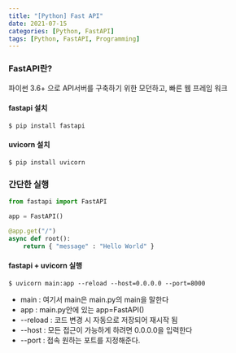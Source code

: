 ```yaml
---
title: "[Python] Fast API"
date: 2021-07-15
categories: [Python, FastAPI]
tags: [Python, FastAPI, Programming]
---
```


### FastAPI란?
파이썬 3.6+ 으로 API서버를 구축하기 위한 모던하고, 빠른 웹 프레임 워크

#### fastapi 설치
```terminal
$ pip install fastapi
```

#### uvicorn 설치
```terminal
$ pip install uvicorn
```

### 간단한 실행
```python
from fastapi import FastAPI

app = FastAPI()

@app.get("/")
async def root():
	return { "message" : "Hello World" }
```

#### fastapi + uvicorn 실행
```terminal
$ uvicorn main:app --reload --host=0.0.0.0 --port=8000
```

- main : 여기서 main은 main.py의 main을 말한다
- app : main.py안에 있는 app=FastAPI()
- --reload : 코드 변경 시 자동으로 저장되어 재시작 됨
- --host : 모든 접근이 가능하게 하려면 0.0.0.0을 입력한다
- --port : 접속 원하는 포트를 지정해준다.